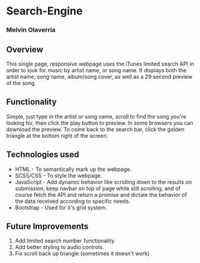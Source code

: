 # Search-Engine
### Melvin Olaverria

## Overview 

This single page, responsive webpage uses the iTunes limited search API in order to look for 
music by artist name, or song name. It displays both the artist name, song name, album/song 
cover, as well as a 29 second preview of the song. 

## Functionality 

Simple, just type in the artist or song name, scroll to find the song you're looking for, then click 
the play button to preview. In some browsers you can download the preview. To come back to the 
search bar, click the golden triangle at the bottom right of the screen. 

## Technologies used 

- HTML - To semantically mark up the webpage. 
- SCSS/CSS - To style the webpage. 
- JavaScript - Add dynamic behavior like scrolling down to the results on submission, keep
navbar on top of page while still scrolling, and of course fetch the API and return a promise
and dictate the behavior of the data received according to specific needs. 
- Bootstrap - Used for it's grid system. 

## Future Improvements 

1. Add limited search number functionality. 
2. Add better styling to audio controls. 
3. Fix scroll back up triangle (sometimes it doesn't work)
